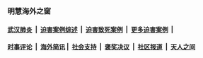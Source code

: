 
### 明慧海外之窗

####  [武汉肺炎](indexes/365.md?t=02230700) &nbsp;|&nbsp;  [迫害案例综述](indexes/328.md?t=02230700) &nbsp;|&nbsp; [迫害致死案例](indexes/277.md?t=02230700)  &nbsp;|&nbsp; [更多迫害案例](indexes/81.md?t=02230700)  &nbsp;|&nbsp; 
####  [时事评论](indexes/19.md?t=02230700) &nbsp;|&nbsp; [海外简讯](indexes/245.md?t=02230700)&nbsp;|&nbsp;  [社会支持](indexes/140.md?t=02230700) &nbsp;|&nbsp; [褒奖决议](indexes/282.md?t=02230700) &nbsp;|&nbsp; [社区报道](indexes/91.md?t=02230700)  &nbsp;|&nbsp; [天人之间](indexes/78.md?t=02230700) 

